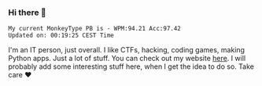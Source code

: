 ### Hi there 👋
<!-- PB START -->
```
My current MonkeyType PB is - WPM:94.21 Acc:97.42
Updated on: 00:19:25 CEST Time
```
<!-- PB END -->
I'm an IT person, just overall. I like CTFs, hacking, coding games, making Python apps. Just a lot of stuff.
You can check out my website [here](https://skill3472.github.io/).
I will probably add some interesting stuff here, when I get the idea to do so. Take care ❤️
